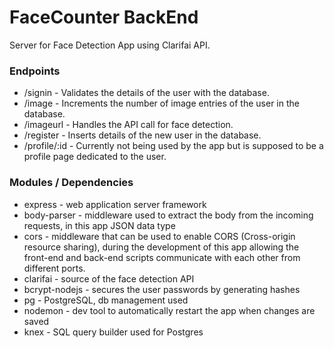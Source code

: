 # FaceCounter BackEnd
Server for Face Detection App using Clarifai API.

### Endpoints
<ul>
  <li> /signin - Validates the details of the user with the database. </li>
  <li> /image - Increments the number of image entries of the user in the database. </li>
  <li> /imageurl - Handles the API call for face detection.</li>
  <li> /register - Inserts details of the new user in the database.</li>
  <li> /profile/:id - Currently not being used by the app but is supposed to be a profile page dedicated to the user. </li>
</ul> 

### Modules / Dependencies 
<ul>
  <li> express - web application server framework</li>
  <li> body-parser - middleware used to extract the body from the incoming requests, in this app JSON data type</li>
  <li> cors - middleware that can be used to enable CORS (Cross-origin resource sharing), during the development of this app allowing the front-end and back-end scripts communicate with each other from different ports. </li> 
  <li> clarifai - source of the face detection API</li>
  <li> bcrypt-nodejs - secures the user passwords by generating hashes</li>
  <li> pg - PostgreSQL, db management used</li>
  <li> nodemon - dev tool to automatically restart the app when changes are saved</li>
  <li> knex - SQL query builder used for Postgres</li>
<ul>